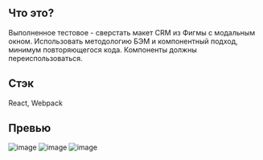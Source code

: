 ## Что это?

Выполненное тестовое - сверстать макет CRM из Фигмы с модальным окном.
Использовать методологию БЭМ и компонентный подход, минимум повторяющегося кода.
Компоненты должны переиспользоваться.

## Стэк

React, Webpack

## Превью

![image](https://user-images.githubusercontent.com/31541586/183985247-3b50582a-386b-46c3-a4d4-3ef6b94c617e.png)
![image](https://user-images.githubusercontent.com/31541586/183985038-63acb952-890c-4fe4-9958-3bcf948df728.png)
![image](https://user-images.githubusercontent.com/31541586/183985170-1554f4b3-8599-4daa-a9cd-3189e43ef1ef.png)
